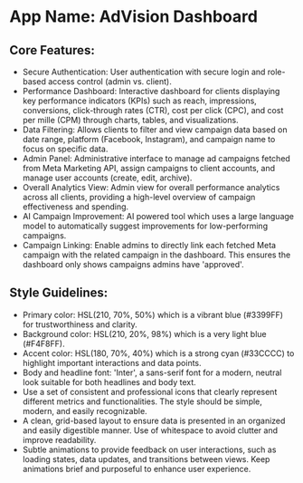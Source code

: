 # **App Name**: AdVision Dashboard

## Core Features:

- Secure Authentication: User authentication with secure login and role-based access control (admin vs. client).
- Performance Dashboard: Interactive dashboard for clients displaying key performance indicators (KPIs) such as reach, impressions, conversions, click-through rates (CTR), cost per click (CPC), and cost per mille (CPM) through charts, tables, and visualizations.
- Data Filtering: Allows clients to filter and view campaign data based on date range, platform (Facebook, Instagram), and campaign name to focus on specific data.
- Admin Panel: Administrative interface to manage ad campaigns fetched from Meta Marketing API, assign campaigns to client accounts, and manage user accounts (create, edit, archive).
- Overall Analytics View: Admin view for overall performance analytics across all clients, providing a high-level overview of campaign effectiveness and spending.
- AI Campaign Improvement: AI powered tool which uses a large language model to automatically suggest improvements for low-performing campaigns.
- Campaign Linking: Enable admins to directly link each fetched Meta campaign with the related campaign in the dashboard. This ensures the dashboard only shows campaigns admins have 'approved'.

## Style Guidelines:

- Primary color: HSL(210, 70%, 50%) which is a vibrant blue (#3399FF) for trustworthiness and clarity. 
- Background color: HSL(210, 20%, 98%) which is a very light blue (#F4F8FF).
- Accent color: HSL(180, 70%, 40%) which is a strong cyan (#33CCCC) to highlight important interactions and data points.
- Body and headline font: 'Inter', a sans-serif font for a modern, neutral look suitable for both headlines and body text.
- Use a set of consistent and professional icons that clearly represent different metrics and functionalities. The style should be simple, modern, and easily recognizable.
- A clean, grid-based layout to ensure data is presented in an organized and easily digestible manner. Use of whitespace to avoid clutter and improve readability.
- Subtle animations to provide feedback on user interactions, such as loading states, data updates, and transitions between views. Keep animations brief and purposeful to enhance user experience.
